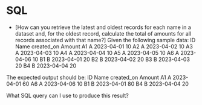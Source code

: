 # SQL
+ [How can you retrieve the latest and oldest records for each name in a dataset and, for the oldest record, calculate the total of amounts for all records associated with that name?]
Given the following sample data:
ID	Name	created_on	Amount
A1	A	2023-04-01	10
A2	A	2023-04-02	10
A3	A	2023-04-03	10
A4	A	2023-04-04	10
A5	A	2023-04-05	10
A6	A	2023-04-06	10
B1	B	2023-04-01	20
B2	B	2023-04-02	20
B3	B	2023-04-03	20
B4	B	2023-04-04	20

The expected output should be:
ID	Name	created_on	Amount
A1	A	2023-04-01	60
A6	A	2023-04-06	10
B1	B	2023-04-01	80
B4	B	2023-04-04	20

What SQL query can I use to produce this result?